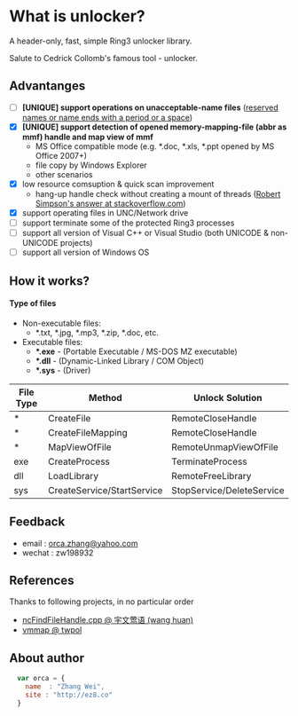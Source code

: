 # What is unlocker?

A header-only, fast, simple Ring3 unlocker library. 

Salute to Cedrick Collomb's famous tool - unlocker.

## Advantanges

- [ ] **[UNIQUE] support operations on unacceptable-name files** ([reserved names or name ends with a period or a space](https://msdn.microsoft.com/en-us/aa365247(VS.85).aspx#naming_conventions))
- [x] **[UNIQUE] support detection of opened memory-mapping-file (abbr as mmf) handle and map view of mmf**
	* MS Office compatible mode (e.g. \*.doc, \*.xls, \*.ppt opened by MS Office 2007+)
	* file copy by Windows Explorer
	* other scenarios
- [x] low resource comsuption & quick scan improvement
    * hang-up handle check without creating a mount of threads ([Robert Simpson's answer at stackoverflow.com](http://stackoverflow.com/questions/16127948/hang-on-ntquerysysteminformation-in-winxpx32-but-works-fine-in-win7x64))
- [x] support operating files in UNC/Network drive
- [ ] support terminate some of the protected Ring3 processes
- [ ] support all version of Visual C++ or Visual Studio (both UNICODE & non-UNICODE projects)
- [ ] support all version of Windows OS

## How it works?

#### Type of files
- Non-executable files:
    - \*.txt, \*.jpg, \*.mp3, \*.zip, \*.doc, etc.
- Executable files:
    - **\*.exe** - (Portable Executable / MS-DOS MZ executable)
    - **\*.dll** - (Dynamic-Linked Library / COM Object)
    - **\*.sys** - (Driver)

File Type |Method | Unlock Solution
---|---|---
\* | CreateFile | RemoteCloseHandle
\* | CreateFileMapping | RemoteCloseHandle
\* | MapViewOfFile | RemoteUnmapViewOfFile
exe | CreateProcess | TerminateProcess
dll | LoadLibrary | RemoteFreeLibrary
sys | CreateService/StartService | StopService/DeleteService

## Feedback

* email : [orca.zhang@yahoo.com](mailto:orca.zhang@yahoo.com)
* wechat : zw198932

## References
Thanks to following projects, in no particular order

* [ncFindFileHandle.cpp @ 宇文莺语 (wang huan)](https://code.csdn.net/snippets/713440/)
* [vmmap @ twpol](https://github.com/twpol/vmmap)

## About author

```javascript
  var orca = {
    name  : "Zhang Wei",
    site : "http://ez8.co"
  }
```